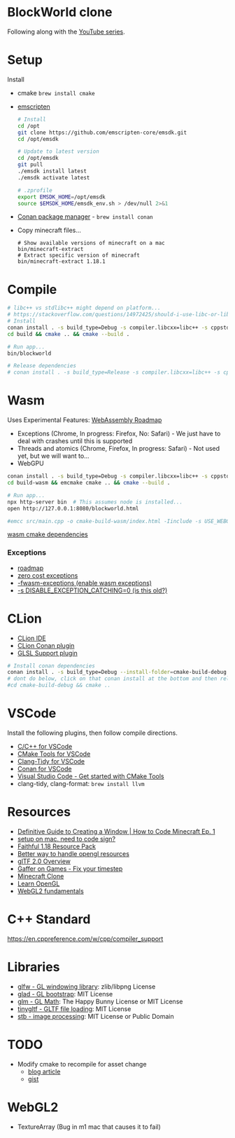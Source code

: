 # BlockWorld clone

Following along with the [YouTube series](https://www.youtube.com/watch?v=HhH_9DnMBgw).

# Setup

Install

- cmake `brew install cmake`
- [emscripten](https://emscripten.org/)

  ```sh
  # Install
  cd /opt
  git clone https://github.com/emscripten-core/emsdk.git
  cd /opt/emsdk
  ```

  ```sh
  # Update to latest version
  cd /opt/emsdk
  git pull
  ./emsdk install latest
  ./emsdk activate latest
  ```

  ```sh
  # .zprofile
  export EMSDK_HOME=/opt/emsdk
  source $EMSDK_HOME/emsdk_env.sh > /dev/null 2>&1
  ```

- [Conan package manager](https://conan.io/) - `brew install conan`
- Copy minecraft files...

  ```shell
  # Show available versions of minecraft on a mac
  bin/minecraft-extract
  # Extract specific version of minecraft
  bin/minecraft-extract 1.18.1
  ```

# Compile

```sh
# libc++ vs stdlibc++ might depend on platform...
# https://stackoverflow.com/questions/14972425/should-i-use-libc-or-libstdc
# Install
conan install . -s build_type=Debug -s compiler.libcxx=libc++ -s cppstd=20 --install-folder=build --build missing
cd build && cmake .. && cmake --build .

# Run app...
bin/blockworld

# Release dependencies
# conan install . -s build_type=Release -s compiler.libcxx=libc++ -s cppstd=20 --install-folder=cmake-build-release --build missing
```

# Wasm

Uses Experimental Features: [WebAssembly Roadmap](https://webassembly.org/roadmap/)

- Exceptions (Chrome, In progress: Firefox, No: Safari) - We just have to deal with crashes until this is supported
- Threads and atomics (Chrome, Firefox, In progress: Safari) - Not used yet, but we will want to...
- WebGPU

```sh
conan install . -s build_type=Debug -s compiler.libcxx=libc++ -s cppstd=20 --install-folder=build-wasm --build missing
cd build-wasm && emcmake cmake .. && cmake --build .

# Run app...
npx http-server bin  # This assumes node is installed...
open http://127.0.0.1:8080/blockworld.html

#emcc src/main.cpp -o cmake-build-wasm/index.html -Iinclude -s USE_WEBGL2=1 -s USE_GLFW=3 -s WASM=1 -std=c++20 -fwasm-exceptions
```

[wasm cmake dependencies](https://stackoverflow.com/questions/55869531/how-to-use-emscripten-with-cmake-for-project-dependencies)

### Exceptions

- [roadmap](https://webassembly.org/roadmap/)
- [zero cost exceptions](https://github.com/WebAssembly/design/issues/1078)
- [-fwasm-exceptions (enable wasm exceptions)](https://emscripten.org/docs/porting/exceptions.html)
- [-s DISABLE_EXCEPTION_CATCHING=0 (is this old?)](https://brionv.com/log/2019/10/24/exception-handling-in-emscripten-how-it-works-and-why-its-disabled-by-default/)

# CLion

- [CLion IDE](https://www.jetbrains.com/clion/)
- [CLion Conan plugin](https://intellij-support.jetbrains.com/hc/en-us/community/posts/360008851580-How-to-use-Conan-Package-Manager-for-C-on-CLion-Mac)
- [GLSL Support plugin](https://plugins.jetbrains.com/plugin/6993-glsl-support)

```sh
# Install conan dependencies
conan install . -s build_type=Debug --install-folder=cmake-build-debug --build missing
# dont do below, click on that conan install at the bottom and then reload the cmake project in the ide
#cd cmake-build-debug && cmake ..
```

# VSCode

Install the following plugins, then follow compile directions.

- [C/C++ for VSCode](https://marketplace.visualstudio.com/items?itemName=ms-vscode.cpptools)
- [CMake Tools for VSCode](https://marketplace.visualstudio.com/items?itemName=ms-vscode.cmake-tools)
- [Clang-Tidy for VSCode](https://marketplace.visualstudio.com/items?itemName=notskm.clang-tidy)
- [Conan for VSCode](https://marketplace.visualstudio.com/items?itemName=disroop.conan)
- [Visual Studio Code - Get started with CMake Tools](https://code.visualstudio.com/docs/cpp/CMake-linux)
- clang-tidy, clang-format: `brew install llvm`

# Resources

- [Definitive Guide to Creating a Window | How to Code Minecraft Ep. 1](https://www.youtube.com/watch?v=HhH_9DnMBgw)
- [setup on mac. need to code sign?](https://giovanni.codes/opengl-setup-in-macos/)
- [Faithful 1.18 Resource Pack](https://faithful.team/faithful-1-18/)
- [Better way to handle opengl resources](https://github.com/polytypic/gl.cpp)
- [glTF 2.0 Overview](https://kcoley.github.io/glTF/specification/2.0/figures/gltfOverview-2.0.0a.png)
- [Gaffer on Games - Fix your timestep](https://gafferongames.com/post/fix_your_timestep/)
- [Minecraft Clone](https://github.com/codingminecraft/StreamMinecraftClone)
- [Learn OpenGL](https://learnopengl.com)
- [WebGL2 fundamentals](https://webgl2fundamentals.org/)

# C++ Standard

https://en.cppreference.com/w/cpp/compiler_support

# Libraries

- [glfw - GL windowing library](https://www.glfw.org/): zlib/libpng License
- [glad - GL bootstrap](https://github.com/Dav1dde/glad): MIT License
- [glm - GL Math](https://github.com/g-truc/glm): The Happy Bunny License or MIT License
- [tinygltf - GLTF file loading](https://github.com/syoyo/tinygltf): MIT License
- [stb - image processing](https://github.com/nothings/stb): MIT License or Public Domain

# TODO

- Modify cmake to recompile for asset change
  - [blog article](https://jeremimucha.com/2021/05/cmake-managing-resources/)
  - [gist](https://gist.github.com/jamcodes/f79b3be24ed40c6c224cc9e91d3061cc)

# WebGL2

- TextureArray (Bug in m1 mac that causes it to fail)

